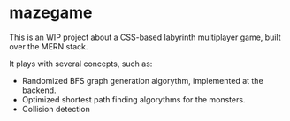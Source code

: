# mazegame

This is an WIP project about a CSS-based labyrinth multiplayer game, built over the MERN stack.

It plays with several concepts, such as:

- Randomized BFS graph generation algorythm, implemented at the backend.
- Optimized shortest path finding algorythms for the monsters.
- Collision detection



